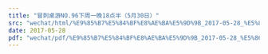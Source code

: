 ```yaml
---
title: "冒刺桌游NO.96下周一晚18点半（5月30日）"
src: "wechat/html/%E9%85%B7%E5%84%BF%E8%AE%BA%E5%9D%9B_2017-05-28_%E5%86%92%E5%88%BA%E6%A1%8C%E6%B8%B8NO.96%E4%B8%8B%E5%91%A8%E4%B8%80%E6%99%9A18%E7%82%B9%E5%8D%8A%EF%BC%885%E6%9C%8830%E6%97%A5%EF%BC%89.html"
date: 2017-05-28
pdf: "wechat/pdf/%E9%85%B7%E5%84%BF%E8%AE%BA%E5%9D%9B_2017-05-28_%E5%86%92%E5%88%BA%E6%A1%8C%E6%B8%B8NO.96%E4%B8%8B%E5%91%A8%E4%B8%80%E6%99%9A18%E7%82%B9%E5%8D%8A%EF%BC%885%E6%9C%8830%E6%97%A5%EF%BC%89.pdf"
---
```

